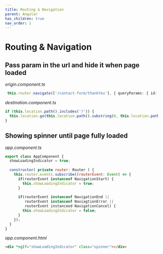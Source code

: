 ```yaml
---
title: Routing & Navigation
parent: Angular
has_children: true
nav_order: 1
---
```


# Routing & Navigation
## Pass param in the url and hide it when page loaded
_origin.component.ts_
```TypeScript 
 this.router.navigate(['/contact-form/thankYou'], { queryParams: { id: id } });
```
_destination.component.ts_
```TypeScript
if (this.location.path().includes('?')) {
  this.location.go(this.location.path().substring(0, this.location.path().indexOf('?')));
}
```


## Showing spinner until page fully loaded
_app.component.ts_
``` javascript
export class AppComponent {
  showLoadingIndicator = true;
  
  constructor( private router: Router ) {
    this.router.events.subscribe((routerEvent: Event) => {
      if(routerEvent instanceof NavigationStart) {
        this.showLoadingIndicator = true;
      }
      
      if(routerEvent instanceof NavigationEnd ||
         routerEvent instanceof NaviagtionError ||
         routerEvent instanceod NavigationCancel) {
        this.showLoadingIndicator = false;   
      }
    });
  }
}
``` 

_app.component.html_
``` html
<div *ngIf="showLoadingIndicator" class="spinner"></div>
```
